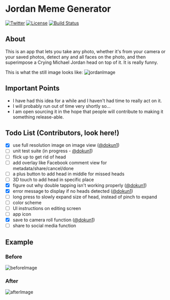 # Jordan Meme Generator

[![Twitter](https://img.shields.io/badge/contact-@dokun24-blue.svg?style=flat)](https://twitter.com/dokun24)
[![License](http://img.shields.io/badge/license-MIT-green.svg?style=flat)](https://github.com/dokun1/firstRuleFireplace/blob/master/LICENSE)
[![Build Status](https://travis-ci.org/dokun1/jordan-meme-ios.svg?branch=master)](https://travis-ci.org/dokun1/jordan-meme-ios)

## About
This is an app that lets you take any photo, whether it's from your camera or your saved photos, detect any and all faces on the photo, and then superimpose a Crying Michael Jordan head on top of it. It is really funny.

This is what the still image looks like:
![jordanImage](https://raw.githubusercontent.com/dokun1/jordan-meme-ios/master/JordanHeadMeme/JordanHeadMeme/Assets.xcassets/jordanHead.imageset/jordanHead.png)

## Important Points

* I have had this idea for a while and I haven't had time to really act on it.
* I will probably run out of time very shortly so...
* I am open sourcing it in the hope that people will contribute to making it something release-able.
 

## Todo List (Contributors, look here!)

- [x] use full resolution image on image view ([@dokun1](https://github.com/dokun1))
- [ ] unit test suite (in progress - [@dokun1](https://github.com/dokun1))
- [ ] flick up to get rid of head
- [ ] add overlay like Facebook comment view for metadata/share/cancel/done
- [ ] a plus button to add head in middle for missed heads
- [ ] 3D touch to add head in specific place
- [x] figure out why double tapping isn't working properly ([@dokun1](https://github.com/dokun1))
- [x] error message to display if no heads detected ([@dokun1](https://github.com/dokun1))
- [ ] long press to slowly expand size of head, instead of pinch to expand
- [ ] color scheme
- [ ] UI instructions on editing screen
- [ ] app icon
- [x] save to camera roll function ([@dokun1](https://github.com/dokun1))
- [ ] share to social media function

## Example

### Before
![beforeImage](https://raw.githubusercontent.com/dokun1/jordan-meme-ios/master/JordanHeadMeme/before.png)
### After
![afterImage](https://raw.githubusercontent.com/dokun1/jordan-meme-ios/master/JordanHeadMeme/after.png)
